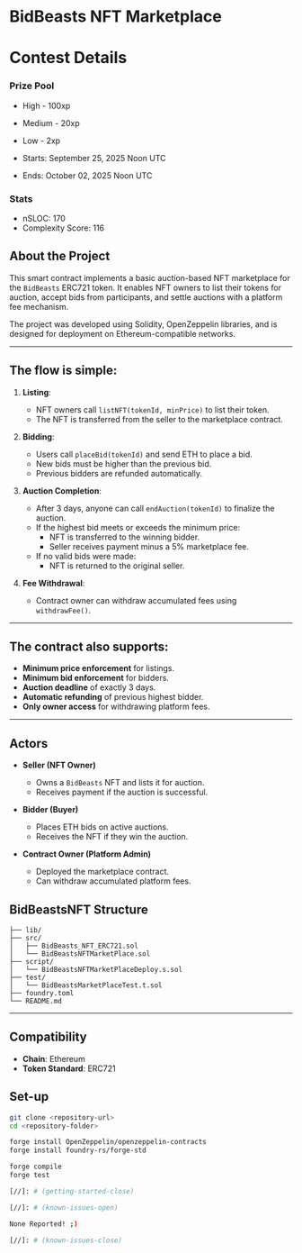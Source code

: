 # BidBeasts NFT Marketplace

# Contest Details

### Prize Pool

- High - 100xp
- Medium - 20xp
- Low - 2xp

- Starts: September 25, 2025 Noon UTC
- Ends: October 02, 2025 Noon UTC

### Stats

- nSLOC: 170
- Complexity Score: 116

[//]: # (contest-details-open)

## About the Project

This smart contract implements a basic auction-based NFT marketplace for the `BidBeasts` ERC721 token. It enables NFT owners to list their tokens for auction, accept bids from participants, and settle auctions with a platform fee mechanism.

The project was developed using Solidity, OpenZeppelin libraries, and is designed for deployment on Ethereum-compatible networks.

---

## The flow is simple:

1. **Listing**:  
   - NFT owners call `listNFT(tokenId, minPrice)` to list their token.
   - The NFT is transferred from the seller to the marketplace contract.

2. **Bidding**:  
   - Users call `placeBid(tokenId)` and send ETH to place a bid.
   - New bids must be higher than the previous bid.
   - Previous bidders are refunded automatically.

3. **Auction Completion**:  
   - After 3 days, anyone can call `endAuction(tokenId)` to finalize the auction.
   - If the highest bid meets or exceeds the minimum price:
     - NFT is transferred to the winning bidder.
     - Seller receives payment minus a 5% marketplace fee.
   - If no valid bids were made:
     - NFT is returned to the original seller.

4. **Fee Withdrawal**:  
   - Contract owner can withdraw accumulated fees using `withdrawFee()`.

---

## The contract also supports:

- **Minimum price enforcement** for listings.
- **Minimum bid enforcement** for bidders.
- **Auction deadline** of exactly 3 days.
- **Automatic refunding** of previous highest bidder.
- **Only owner access** for withdrawing platform fees.

---
## Actors

- **Seller (NFT Owner)**
    - Owns a `BidBeasts` NFT and lists it for auction.
    - Receives payment if the auction is successful.

- **Bidder (Buyer)**
    - Places ETH bids on active auctions.
    - Receives the NFT if they win the auction.

- **Contract Owner (Platform Admin)**
    - Deployed the marketplace contract.
    - Can withdraw accumulated platform fees.
 
[//]: # (contest-details-close)

[//]: # (scope-open)

## BidBeastsNFT Structure

```
├── lib/
├── src/
│   ├── BidBeasts_NFT_ERC721.sol
│   └── BidBeastsNFTMarketPlace.sol
├── script/
│   └── BidBeastsNFTMarketPlaceDeploy.s.sol
├── test/
│   └── BidBeastsMarketPlaceTest.t.sol
├── foundry.toml
└── README.md
```

---

## Compatibility

- **Chain**: Ethereum  
- **Token Standard**: ERC721  

[//]: # (scope-close)

[//]: # (getting-started-open)

## Set-up

```bash
git clone <repository-url>
cd <repository-folder>

forge install OpenZeppelin/openzeppelin-contracts
forge install foundry-rs/forge-std

forge compile
forge test

[//]: # (getting-started-close)

[//]: # (known-issues-open)

None Reported! ;)

[//]: # (known-issues-close)
